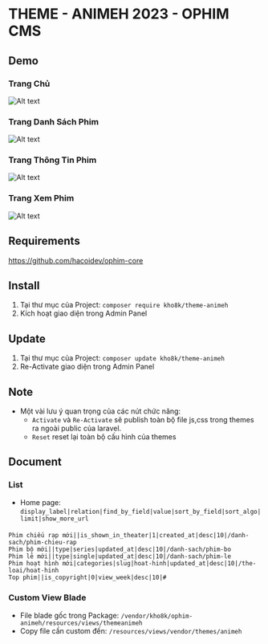 # THEME - ANIMEH 2023 - OPHIM CMS

## Demo
### Trang Chủ
![Alt text](https://i.ibb.co/vZrw96p/THEME-ANIMEH-INDEX.png "Home Page")

### Trang Danh Sách Phim
![Alt text](https://i.ibb.co/4NXPwvF/THEME-ANIMEH-CATALOG.png "Catalog Page")

### Trang Thông Tin Phim
![Alt text](https://i.ibb.co/855MgVy/THEME-ANIMEH-SINGLE.png "Single Page")

### Trang Xem Phim
![Alt text](https://i.ibb.co/bj4FpXF/THEME-ANIMEH-EPISODE.png "Episode Page")

## Requirements
https://github.com/hacoidev/ophim-core

## Install
1. Tại thư mục của Project: `composer require kho8k/theme-animeh`
2. Kích hoạt giao diện trong Admin Panel

## Update
1. Tại thư mục của Project: `composer update kho8k/theme-animeh`
2. Re-Activate giao diện trong Admin Panel

## Note
- Một vài lưu ý quan trọng của các nút chức năng:
    + `Activate` và `Re-Activate` sẽ publish toàn bộ file js,css trong themes ra ngoài public của laravel.
    + `Reset` reset lại toàn bộ cấu hình của themes

## Document
### List
- Home page: `display_label|relation|find_by_field|value|sort_by_field|sort_algo|limit|show_more_url`
####
    Phim chiếu rạp mới||is_shown_in_theater|1|created_at|desc|10|/danh-sach/phim-chieu-rap
    Phim bộ mới||type|series|updated_at|desc|10|/danh-sach/phim-bo
    Phim lẻ mới||type|single|updated_at|desc|10|/danh-sach/phim-le
    Phim hoạt hình mới|categories|slug|hoat-hinh|updated_at|desc|10|/the-loai/hoat-hinh
    Top phim||is_copyright|0|view_week|desc|10|#
####

### Custom View Blade
- File blade gốc trong Package: `/vendor/kho8k/ophim-animeh/resources/views/themeanimeh`
- Copy file cần custom đến: `/resources/views/vendor/themes/animeh`
